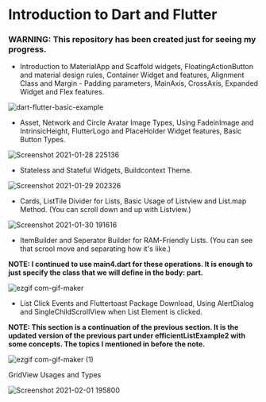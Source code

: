 # Introduction to Dart and Flutter

### WARNING: This repository has been created just for seeing my progress.

- Introduction to MaterialApp and Scaffold widgets, FloatingActionButton and material design rules, Container Widget and features, Alignment Class and Margin - Padding parameters, MainAxis, CrossAxis, Expanded Widget and Flex features. 

![dart-flutter-basic-example](https://user-images.githubusercontent.com/76449375/106367110-63098080-6351-11eb-9c6c-a9e5a597d491.png)

- Asset, Network and Circle Avatar Image Types, Using FadeinImage and IntrinsicHeight, FlutterLogo and PlaceHolder Widget features, Basic Button Types.

![Screenshot 2021-01-28 225136](https://user-images.githubusercontent.com/76449375/106367117-67359e00-6351-11eb-9824-df3fd4f8bd2c.png)

- Stateless and Stateful Widgets, Buildcontext Theme.

![Screenshot 2021-01-29 202326](https://user-images.githubusercontent.com/76449375/106367121-68ff6180-6351-11eb-8fbb-e61b57fcc1cc.png)

- Cards, ListTile Divider for Lists, Basic Usage of Listview and List.map Method. (You can scroll down and up with Listview.)

![Screenshot 2021-01-30 191616](https://user-images.githubusercontent.com/76449375/106367124-6a308e80-6351-11eb-998a-742f4e958ad4.png)

- ItemBuilder and Seperator Builder for RAM-Friendly Lists. (You can see that scrool move and separating how it's like.)

**NOTE: I continued to use main4.dart for these operations. It is enough to just specify the class that we will define in the body: part.**

![ezgif com-gif-maker](https://user-images.githubusercontent.com/76449375/106366782-52580b00-634f-11eb-82e3-080cedd994ba.gif)

- List Click Events and Fluttertoast Package Download, Using AlertDialog and SingleChildScrollView when List Element is clicked.

**NOTE: This section is a continuation of the previous section. It is the updated version of the previous part under efficientListExample2 with some concepts. The topics I mentioned in before the note.**

![ezgif com-gif-maker (1)](https://user-images.githubusercontent.com/76449375/106390083-c4842a80-63f7-11eb-800a-d33ab653148c.gif)

GridView Usages and Types

![Screenshot 2021-02-01 195800](https://user-images.githubusercontent.com/76449375/106491703-2f9d3200-64c8-11eb-84bb-64a7a8093e39.png)












